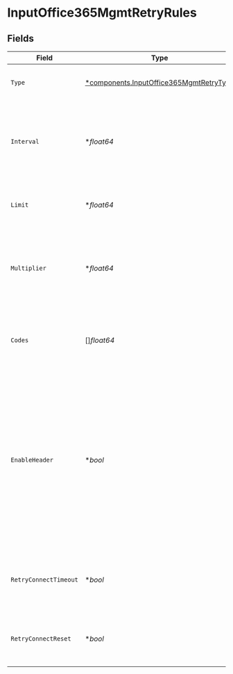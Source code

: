 # InputOffice365MgmtRetryRules


## Fields

| Field                                                                                                                                                                                                                                                              | Type                                                                                                                                                                                                                                                               | Required                                                                                                                                                                                                                                                           | Description                                                                                                                                                                                                                                                        |
| ------------------------------------------------------------------------------------------------------------------------------------------------------------------------------------------------------------------------------------------------------------------ | ------------------------------------------------------------------------------------------------------------------------------------------------------------------------------------------------------------------------------------------------------------------ | ------------------------------------------------------------------------------------------------------------------------------------------------------------------------------------------------------------------------------------------------------------------ | ------------------------------------------------------------------------------------------------------------------------------------------------------------------------------------------------------------------------------------------------------------------ |
| `Type`                                                                                                                                                                                                                                                             | [*components.InputOffice365MgmtRetryType](../../models/components/inputoffice365mgmtretrytype.md)                                                                                                                                                                  | :heavy_minus_sign:                                                                                                                                                                                                                                                 | The algorithm to use when performing HTTP retries                                                                                                                                                                                                                  |
| `Interval`                                                                                                                                                                                                                                                         | **float64*                                                                                                                                                                                                                                                         | :heavy_minus_sign:                                                                                                                                                                                                                                                 | Time interval between failed request and first retry (kickoff). Maximum allowed value is 20,000 ms (1/3 minute).                                                                                                                                                   |
| `Limit`                                                                                                                                                                                                                                                            | **float64*                                                                                                                                                                                                                                                         | :heavy_minus_sign:                                                                                                                                                                                                                                                 | The maximum number of times to retry a failed HTTP request                                                                                                                                                                                                         |
| `Multiplier`                                                                                                                                                                                                                                                       | **float64*                                                                                                                                                                                                                                                         | :heavy_minus_sign:                                                                                                                                                                                                                                                 | Base for exponential backoff, e.g., base 2 means that retries will occur after 2, then 4, then 8 seconds, and so on                                                                                                                                                |
| `Codes`                                                                                                                                                                                                                                                            | []*float64*                                                                                                                                                                                                                                                        | :heavy_minus_sign:                                                                                                                                                                                                                                                 | List of http codes that trigger a retry. Leave empty to use the default list of 429, 500, and 503.                                                                                                                                                                 |
| `EnableHeader`                                                                                                                                                                                                                                                     | **bool*                                                                                                                                                                                                                                                            | :heavy_minus_sign:                                                                                                                                                                                                                                                 | Honor any Retry-After header that specifies a delay (in seconds) or a timestamp after which to retry the request. The delay is limited to 20 seconds, even if the Retry-After header specifies a longer delay. When disabled, all Retry-After headers are ignored. |
| `RetryConnectTimeout`                                                                                                                                                                                                                                              | **bool*                                                                                                                                                                                                                                                            | :heavy_minus_sign:                                                                                                                                                                                                                                                 | Make a single retry attempt when a connection timeout (ETIMEDOUT) error occurs                                                                                                                                                                                     |
| `RetryConnectReset`                                                                                                                                                                                                                                                | **bool*                                                                                                                                                                                                                                                            | :heavy_minus_sign:                                                                                                                                                                                                                                                 | Retry request when a connection reset (ECONNRESET) error occurs                                                                                                                                                                                                    |